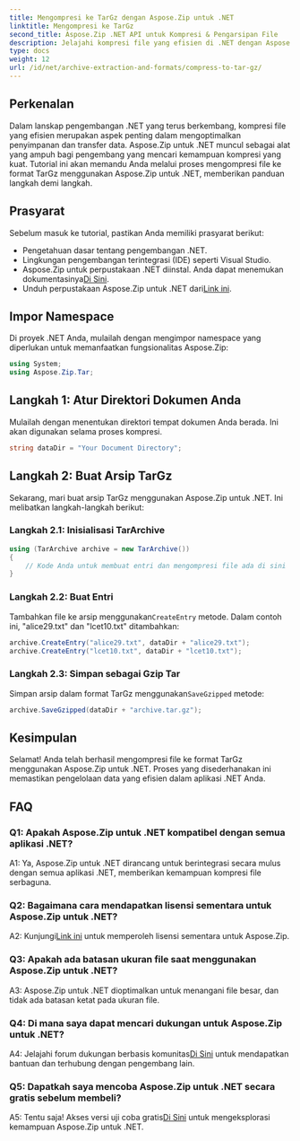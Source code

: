 ```yaml
---
title: Mengompresi ke TarGz dengan Aspose.Zip untuk .NET
linktitle: Mengompresi ke TarGz
second_title: Aspose.Zip .NET API untuk Kompresi & Pengarsipan File
description: Jelajahi kompresi file yang efisien di .NET dengan Aspose.Zip. Kompres ke TarGz dengan mudah.
type: docs
weight: 12
url: /id/net/archive-extraction-and-formats/compress-to-tar-gz/
---
```

## Perkenalan

Dalam lanskap pengembangan .NET yang terus berkembang, kompresi file yang efisien merupakan aspek penting dalam mengoptimalkan penyimpanan dan transfer data. Aspose.Zip untuk .NET muncul sebagai alat yang ampuh bagi pengembang yang mencari kemampuan kompresi yang kuat. Tutorial ini akan memandu Anda melalui proses mengompresi file ke format TarGz menggunakan Aspose.Zip untuk .NET, memberikan panduan langkah demi langkah.

## Prasyarat

Sebelum masuk ke tutorial, pastikan Anda memiliki prasyarat berikut:

- Pengetahuan dasar tentang pengembangan .NET.
- Lingkungan pengembangan terintegrasi (IDE) seperti Visual Studio.
-  Aspose.Zip untuk perpustakaan .NET diinstal. Anda dapat menemukan dokumentasinya[Di Sini](https://reference.aspose.com/zip/net/).
-  Unduh perpustakaan Aspose.Zip untuk .NET dari[Link ini](https://releases.aspose.com/zip/net/).

## Impor Namespace

Di proyek .NET Anda, mulailah dengan mengimpor namespace yang diperlukan untuk memanfaatkan fungsionalitas Aspose.Zip:

```csharp
using System;
using Aspose.Zip.Tar;
```

## Langkah 1: Atur Direktori Dokumen Anda

Mulailah dengan menentukan direktori tempat dokumen Anda berada. Ini akan digunakan selama proses kompresi.

```csharp
string dataDir = "Your Document Directory";
```

## Langkah 2: Buat Arsip TarGz

Sekarang, mari buat arsip TarGz menggunakan Aspose.Zip untuk .NET. Ini melibatkan langkah-langkah berikut:

### Langkah 2.1: Inisialisasi TarArchive

```csharp
using (TarArchive archive = new TarArchive())
{
    // Kode Anda untuk membuat entri dan mengompresi file ada di sini
}
```

### Langkah 2.2: Buat Entri

 Tambahkan file ke arsip menggunakan`CreateEntry` metode. Dalam contoh ini, "alice29.txt" dan "lcet10.txt" ditambahkan:

```csharp
archive.CreateEntry("alice29.txt", dataDir + "alice29.txt");
archive.CreateEntry("lcet10.txt", dataDir + "lcet10.txt");
```

### Langkah 2.3: Simpan sebagai Gzip Tar

 Simpan arsip dalam format TarGz menggunakan`SaveGzipped` metode:

```csharp
archive.SaveGzipped(dataDir + "archive.tar.gz");
```

## Kesimpulan

Selamat! Anda telah berhasil mengompresi file ke format TarGz menggunakan Aspose.Zip untuk .NET. Proses yang disederhanakan ini memastikan pengelolaan data yang efisien dalam aplikasi .NET Anda.

## FAQ

### Q1: Apakah Aspose.Zip untuk .NET kompatibel dengan semua aplikasi .NET?
A1: Ya, Aspose.Zip untuk .NET dirancang untuk berintegrasi secara mulus dengan semua aplikasi .NET, memberikan kemampuan kompresi file serbaguna.

### Q2: Bagaimana cara mendapatkan lisensi sementara untuk Aspose.Zip untuk .NET?

 A2: Kunjungi[Link ini](https://purchase.aspose.com/temporary-license/) untuk memperoleh lisensi sementara untuk Aspose.Zip.

### Q3: Apakah ada batasan ukuran file saat menggunakan Aspose.Zip untuk .NET?

A3: Aspose.Zip untuk .NET dioptimalkan untuk menangani file besar, dan tidak ada batasan ketat pada ukuran file.

### Q4: Di mana saya dapat mencari dukungan untuk Aspose.Zip untuk .NET?

 A4: Jelajahi forum dukungan berbasis komunitas[Di Sini](https://forum.aspose.com/c/zip/37) untuk mendapatkan bantuan dan terhubung dengan pengembang lain.

### Q5: Dapatkah saya mencoba Aspose.Zip untuk .NET secara gratis sebelum membeli?

 A5: Tentu saja! Akses versi uji coba gratis[Di Sini](https://releases.aspose.com/zip/net) untuk mengeksplorasi kemampuan Aspose.Zip untuk .NET.